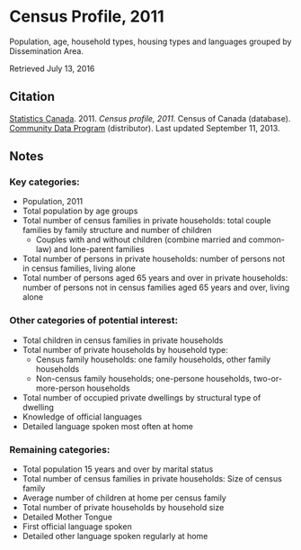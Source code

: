 # Census Profile, 2011

Population, age, household types, housing types and languages grouped by Dissemination Area.

Retrieved July 13, 2016

## Citation

[Statistics Canada](http://www.statcan.gc.ca/). 2011.
*Census profile, 2011.*
Census of Canada (database).
[Community Data Program](http://communitydata.ca/) (distributor).
Last updated September 11, 2013.

## Notes

### Key categories: 
* Population, 2011
* Total population by age groups
* Total number of census families in private households: total couple families by family structure and number of children
    - Couples with and without children (combine married and common-law) and lone-parent families 
* Total number of persons in private households: number of persons not in census families, living alone
* Total number of persons aged 65 years and over in private households: number of persons not in census families aged 65 years and over, living alone

### Other categories of potential interest:
* Total children in census families in private households
* Total number of private households by household type: 
    - Census family households: one family households, other family households
    - Non-census family households; one-persone households, two-or-more-person households
* Total number of occupied private dwellings by structural type of dwelling
* Knowledge of official languages
* Detailed language spoken most often at home

### Remaining categories:
* Total population 15 years and over by marital status
* Total number of census families in private households: Size of census family
* Average number of children at home per census family
* Total number of private households by household size
* Detailed Mother Tongue
* First official language spoken
* Detailed other language spoken regularly at home
